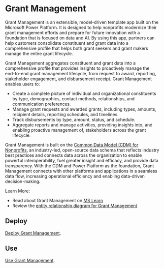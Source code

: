 # Grant Management

Grant Management is an extensible, model-driven template app built on the Microsoft Power Platform. It is designed to help nonprofits modernize their grant management efforts and prepare for future innovation with a foundation that is focused on data and AI. By using this app, partners can help customers consolidate constituent and grant data into a comprehensive profile that helps both grant seekers and grant makers manage the entire grant lifecycle.

Grant Management aggregates constituent and grant data into a comprehensive profile that provides insights to proactively manage the end-to-end grant management lifecycle, from request to award, reporting, stakeholder engagement, and disbursement receipt. Grant Management enables users to:

- Create a complete picture of individual and organizational constituents by type, demographics, contact methods, relationships, and communication preferences.
- Manage grant requests and awarded grants, including types, amounts, recipient details, reporting schedules, and timelines.
- Track disbursements by type, amount, status, and schedule.
- Aggregate reports and manage activities, providing insights into, and enabling proactive management of, stakeholders across the grant lifecycle.

Grant Management is built on the [Common Data Model (CDM) for Nonprofits](https://aka.ms/GitHubCDMforNonprofits), an industry-led, open-source data schema that reflects industry best practices and connects data across the organization to enable powerful interoperability, fuel greater insight and efficacy, and provide data transparency. With the CDM and Power Platform as the foundation, Grant Management connects with other platforms and applications in a seamless data flow, increasing operational efficiency and enabling data-driven decision-making.

Learn More:
- Read about Grant Management on [MS Learn](https://learn.microsoft.com/en-us/industry/nonprofit/grant-management)
- Review the [entity relationship diagram for Grant Management](./Documents/Grant%20Management%20-%20Data%20Model.pdf)

## Deploy

[Deploy Grant Management](../Documents/DataverseBuildAndDeploy.md).

## Use

[Use Grant Management](https://learn.microsoft.com/en-us/industry/nonprofit/grant-management).
